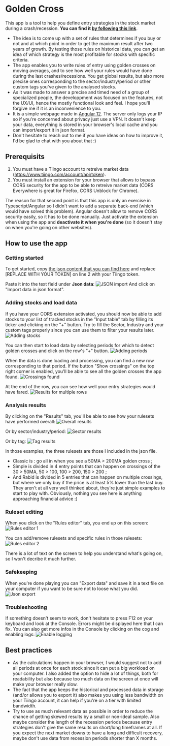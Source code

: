 # Golden Cross

This app is a tool to help you define entry strategies in the stock market during a crash/recession. **You can find it [by following this link](http://http://45.76.45.94/)**.

- The idea is to come up with a set of rules that determines if you buy or not and at which point in order to get the maximum result after two years of growth. By testing those rules on historical data, you can get an idea of which strategy is the most profitable for stocks with specific criteria.
- The app enables you to write rules of entry using golden crosses on moving averages, and to see how well your rules would have done during the last crashes/recessions. You get global results, but also more precise ones corresponding to the sector/industry/period or other custom tags you've given to the analysed stocks.
- As it was made to answer a precise and timed need of a group of specialized people, the developpment was focused on the features, not the UX/UI, hence the mostly functional look and feel. I hope you'll forgive me if it is an inconvenience to you.  
- It is a simple webpage made in [Angular 12](https://github.com/angular/angular-cli). The server only logs your IP so if you're concerned about privacy just use a VPN. It doesn't keep your data, everything is stored in your browser's local cache and you can import/export it in json format.
- Don't hesitate to reach out to me if you have ideas on how to improve it, I'd be glad to chat with you about that :)

## Prerequisits

1. You must have a Tiingo account to retreive market data (https://www.tiingo.com/account/api/token).
2. You must install an extension for your browser that allows to bypass CORS security for the app to be able to retreive market data (CORS Everywhere is great for Firefox, CORS Unblock for Chrome).

The reason for that second point is that this app is only an exercise in Typescript/Angular so I didn't want to add a separate back-end (which would have solved this problem). Angular doesn't allow to remove CORS security easily, so it has to be done manually. Just activate the extension when using the app and **deactivate it when you're done** (so it doesn't stay on when you're going on other websites).

## How to use the app
### Getting started

To get started, copy [the json content that you can find here](https://pastebin.com/1H2P5Lmh) and replace [REPLACE WITH YOUR TOKEN] on line 2 with your Tiingo token.

Paste it into the text field under **Json data**:
![JSON import](https://res.cloudinary.com/n42c/image/upload/v1633867308/github/01_bagmcy.png)
And click on "Import data in json format".

### Adding stocks and load data

If you have your CORS extension activated, you should now be able to add stocks to your list of tracked stocks in the "Input table" tab by filling its ticker and clicking on the "+" button. Try to fill the Sector, Industry and your custom tags properly since you can use them to filter your results later.
![Adding stocks](https://res.cloudinary.com/n42c/image/upload/v1633867308/github/02_zzuvaf.png)

You can then start to load data by selecting periods for which to detect golden crosses and click on the row's "+" button.
![Adding periods](https://res.cloudinary.com/n42c/image/upload/v1633867307/github/03_x0lcth.png)

When the data is done loading and processing, you can find a new row corresponding to that period. If the button "Show crossings" on the top right corner is enabled, you'll be able to see all the golden crosses the app found.
![Crossings found](https://res.cloudinary.com/n42c/image/upload/v1633867303/github/04_eoagej.png)

At the end of the row, you can see how well your entry strategies would have fared.
![Results for multiple rows](https://res.cloudinary.com/n42c/image/upload/v1633867303/github/06_fim936.png)

### Analysis results

By clicking on the "Results" tab, you'll be able to see how your rulesets have performed overall:
![Overall results](https://res.cloudinary.com/n42c/image/upload/v1633867303/github/07_i7fp1i.png)

Or by sector/industry/period:
![Sector results](https://res.cloudinary.com/n42c/image/upload/v1633867305/github/08_txdsu2.png)

Or by tag:
![Tag results](https://res.cloudinary.com/n42c/image/upload/v1633867306/github/09_sbb0rq.png)

In those examples, the three rulesets are those I included in the json file. 
- Classic is : go all in when you see a 50MA > 200MA golden cross ; 
- Simple is divided in 4 entry points that can happen on crossings of the 30 > 50MA, 50 > 100, 100 > 200, 150 > 200 ; 
- And Rabid is divided in 5 entries that can happen on multiple crossings, but where we only buy if the price is at least 5% lower than the last buy.
They aren't at all very well thinked about, they're just simple examples to start to play with. Obviously, nothing you see here is anything approaching financial advice :)

### Ruleset editing

When you click on the "Rules editor" tab, you end up on this screen:
![Rules editor 1](https://res.cloudinary.com/n42c/image/upload/v1633867306/github/10_o3ogeb.png)

You can add/remove rulesets and specific rules in those rulesets:
![Rules editor 2](https://res.cloudinary.com/n42c/image/upload/v1633867308/github/11_bdgvwc.png)

There is a lot of text on the screen to help you understand what's going on, so I won't decribe it much further.

### Safekeeping 

When you're done playing you can "Export data" and save it in a text file on your computer if you want to be sure not to loose what you did.
![Json export](https://res.cloudinary.com/n42c/image/upload/v1633867305/github/12_c7vi97.png)

### Troubleshooting

If something doesn't seem to work, don't hesitate to press F12 on your keyboard and look at the Console. Errors might be displayed here that I can fix. You can also get more infos in the Console by clicking on the cog and enabling logs:
![Enable logging](https://res.cloudinary.com/n42c/image/upload/v1633867307/github/13_qklflh.png)

## Best practices

- As the calculations happen in your browser, I would suggest not to add all periods at once for each stock since it can put a big workload on your computer. I also added the option to hide a lot of things, both for readability but also because too much data on the screen at once will make your browser really slow.
- The fact that the app keeps the historical and processed data in storage (and/or allows you to export it) also makes you using less bandwidth on your Tiingo account, it can help if you're on a tier with limited bandwidth.
- Try to use as much relevant data as possible in order to reduce the chance of getting skewed results by a small or non-ideal sample. Also maybe consider the length of the recession periods because entry strategies don't give the same results on short/long timeframes at all. If you expect the next market downs to have a long and difficult recovery, maybe don't use data from recession periods shorter than X months.

